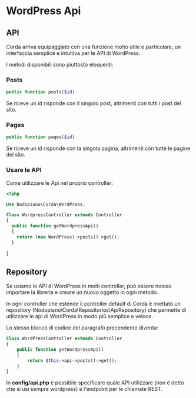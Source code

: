 # WordPress Api



## API

Corda arriva equipaggiato con una funzione molto utile e particolare, un interfaccia semplice e intuitiva per le API di WordPress. 

I metodi disponibili sono  piuttosto eloquenti:



### Posts

```php
public function posts($id)
```

Se riceve un id risponde con il singolo post, altrimenti con tutti i post del sito.

### Pages

```php
public function pages($id)
```

Se riceve un id risponde con la singola pagina, altrimenti con tutte le pagine del sito.



### Usare le API 

Come utilizzare le Api nel proprio controller:

```php
<?php

Use Nodopiano\Corda\WordPress;

Class WordpressController extends Controller 
{
  public function getWordpressApi()
  {
    return (new WordPress)->posts()->get();
  }
  
}
```







## Repository

Se usiamo le API di WordPress in molti controller, può essere noioso importare la libreria e creare un nuovo oggetto in ogni metodo. 

In ogni controller che estende il controller default di Corda è iniettato un repository (Nodopiano\Corda\Repositories\ApiRepository) che permette di utilizzare le api di WordPress in modo più semplice e veloce.

Lo stesso blocco di codice del paragrafo precendente diventa:

```php
Class WordPressController extends Controller
{
	public function getWordpressApi()
	{
        return $this->api->posts()->get();
	}
}

```

In **config/api.php** è possibile specificare quale API utilizzare (non è detto che si usi sempre wordpress) e l'endpoint per le chiamate REST.